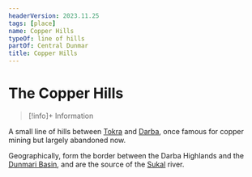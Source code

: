 ```yaml
---
headerVersion: 2023.11.25
tags: [place]
name: Copper Hills
typeOf: line of hills
partOf: Central Dunmar
title: Copper Hills
---
```

# The Copper Hills
>[!info]+ Information  
>   
>> 

A small line of hills between [Tokra](<../realms/dunmar/central-dunmar/tokra/tokra.md>) and [Darba](<../realms/dunmar/coastal-dunmar/darba/darba.md>), once famous for copper mining but largely abandoned now.

Geographically, form the border between the Darba Highlands and the [Dunmari Basin](<../dunmari-basin/dunmari-basin.md>), and are the source of the [Sukal](<../rivers/hara-watershed/sukal.md>) river. 

